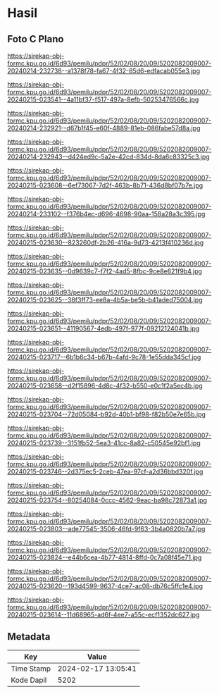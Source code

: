 # Hasil

## Foto C Plano

https://sirekap-obj-formc.kpu.go.id/6d93/pemilu/pdpr/52/02/08/20/09/5202082009007-20240214-232738--a1378f78-fa67-4f32-85d6-edfacab055e3.jpg

https://sirekap-obj-formc.kpu.go.id/6d93/pemilu/pdpr/52/02/08/20/09/5202082009007-20240215-023541--4a11bf37-f517-497a-8efb-50253476566c.jpg

https://sirekap-obj-formc.kpu.go.id/6d93/pemilu/pdpr/52/02/08/20/09/5202082009007-20240214-232921--d67b1f45-e60f-4889-81eb-086fabe57d8a.jpg

https://sirekap-obj-formc.kpu.go.id/6d93/pemilu/pdpr/52/02/08/20/09/5202082009007-20240214-232943--d424ed9c-5a2e-42cd-834d-8da6c83325c3.jpg

https://sirekap-obj-formc.kpu.go.id/6d93/pemilu/pdpr/52/02/08/20/09/5202082009007-20240215-023608--6ef73067-7d2f-463b-8b71-436d8bf07b7e.jpg

https://sirekap-obj-formc.kpu.go.id/6d93/pemilu/pdpr/52/02/08/20/09/5202082009007-20240214-233102--f376b4ec-d696-4698-90aa-158a28a3c395.jpg

https://sirekap-obj-formc.kpu.go.id/6d93/pemilu/pdpr/52/02/08/20/09/5202082009007-20240215-023630--823260df-2b26-416a-9d73-4213f410236d.jpg

https://sirekap-obj-formc.kpu.go.id/6d93/pemilu/pdpr/52/02/08/20/09/5202082009007-20240215-023635--0d9639c7-f7f2-4ad5-8fbc-9ce8e621f9b4.jpg

https://sirekap-obj-formc.kpu.go.id/6d93/pemilu/pdpr/52/02/08/20/09/5202082009007-20240215-023625--38f3ff73-ee8a-4b5a-be5b-b41aded75004.jpg

https://sirekap-obj-formc.kpu.go.id/6d93/pemilu/pdpr/52/02/08/20/09/5202082009007-20240215-023651--41190567-4edb-497f-977f-09212124041b.jpg

https://sirekap-obj-formc.kpu.go.id/6d93/pemilu/pdpr/52/02/08/20/09/5202082009007-20240215-023717--6b1b6c34-b67b-4afd-9c78-1e55dda345cf.jpg

https://sirekap-obj-formc.kpu.go.id/6d93/pemilu/pdpr/52/02/08/20/09/5202082009007-20240215-023658--d2f15896-4d8c-4f32-b550-e0c1f2a5ec4b.jpg

https://sirekap-obj-formc.kpu.go.id/6d93/pemilu/pdpr/52/02/08/20/09/5202082009007-20240215-023704--72d05084-b92d-40b1-bf98-f82b50e7e65b.jpg

https://sirekap-obj-formc.kpu.go.id/6d93/pemilu/pdpr/52/02/08/20/09/5202082009007-20240215-023739--3151fb52-5ea3-41cc-8a82-c50545e92bf1.jpg

https://sirekap-obj-formc.kpu.go.id/6d93/pemilu/pdpr/52/02/08/20/09/5202082009007-20240215-023746--2d375ec5-2ceb-47ea-97cf-a2d36bbd320f.jpg

https://sirekap-obj-formc.kpu.go.id/6d93/pemilu/pdpr/52/02/08/20/09/5202082009007-20240215-023754--80254084-0ccc-4562-9eac-ba98c72873a1.jpg

https://sirekap-obj-formc.kpu.go.id/6d93/pemilu/pdpr/52/02/08/20/09/5202082009007-20240215-023803--ade77545-3506-46fd-9f63-3b4a0820b7a7.jpg

https://sirekap-obj-formc.kpu.go.id/6d93/pemilu/pdpr/52/02/08/20/09/5202082009007-20240215-023824--e44b6cea-4b77-4814-8ffd-0c7a08f45e71.jpg

https://sirekap-obj-formc.kpu.go.id/6d93/pemilu/pdpr/52/02/08/20/09/5202082009007-20240215-023620--193d4599-9637-4ce7-ac08-db76c5ffc1e4.jpg

https://sirekap-obj-formc.kpu.go.id/6d93/pemilu/pdpr/52/02/08/20/09/5202082009007-20240215-023614--11d68965-ad6f-4ee7-a55c-ecf1352dc627.jpg


## Metadata

| Key        | Value               |
| ---------- | ------------------- |
| Time Stamp | 2024-02-17 13:05:41 |
| Kode Dapil | 5202                |



